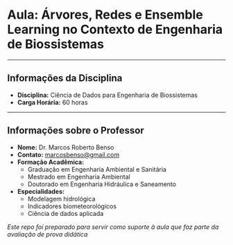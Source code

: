 # Aula: Árvores, Redes e Ensemble Learning no Contexto de Engenharia de Biossistemas

---

## Informações da Disciplina
- **Disciplina:** Ciência de Dados para Engenharia de Biossistemas
- **Carga Horária:** 60 horas
---

## Informações sobre o Professor

- **Nome:** Dr. Marcos Roberto Benso  
- **Contato:** [marcosbenso@gmail.com](mailto:marcosbenso@gmail.com)
- **Formação Acadêmica:**
  - Graduação em Engenharia Ambiental e Sanitária
  - Mestrado em Engenharia Ambiental
  - Doutorado em Engenharia Hidráulica e Saneamento
- **Especialidades:**
  - Modelagem hidrológica
  - Indicadores biometeorológicos
  - Ciência de dados aplicada


*Este repo foi preparado para servir como suporte à aula que faz parte da avaliação de prova didática*
